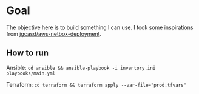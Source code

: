 # Goal

The objective here is to build something I can use.
I took some inspirations from [jgcasd/aws-netbox-deployment](https://github.com/jgcasd/aws-netbox-deployment).

## How to run

Ansible: `cd ansible && ansible-playbook -i inventory.ini playbooks/main.yml`

Terraform: `cd terraform && terraform apply --var-file="prod.tfvars"`
